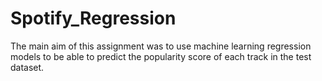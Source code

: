# Spotify_Regression
The main aim of this assignment was to use machine learning regression models to be able to predict the popularity score of each track in the test dataset.
